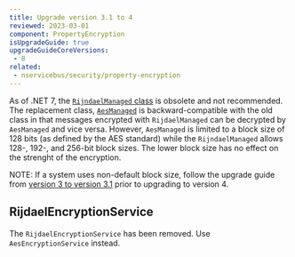```yaml
---
title: Upgrade version 3.1 to 4
reviewed: 2023-03-01
component: PropertyEncryption
isUpgradeGuide: true
upgradeGuideCoreVersions:
 - 8
related:
 - nservicebus/security/property-encryption
---
```


As of .NET 7, the [`RijndaelManaged` class](https://learn.microsoft.com/en-us/dotnet/api/system.security.cryptography.rijndaelmanaged) is obsolete and not recommended. The replacement class, [`AesManaged`](https://learn.microsoft.com/en-us/dotnet/api/system.security.cryptography.aesmanaged) is backward-compatible with the old class in that messages encrypted with `RijdaelManaged` can be decrypted by `AesManaged` and vice versa. However, `AesManaged` is limited to a block size of 128 bits (as defined by the AES standard) while the `RijndaelManaged` allows 128-, 192-, and 256-bit block sizes. The lower block size has no effect on the strenght of the encryption.

NOTE: If a system uses non-default block size, follow the upgrade guide from [version 3 to version 3.1](./message-property-encryption-3to3.1) prior to upgrading to version 4.

## RijdaelEncryptionService

The `RijdaelEncryptionService` has been removed. Use `AesEncryptionService` instead.
